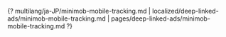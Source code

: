 {? multilang/ja-JP/minimob-mobile-tracking.md | localized/deep-linked-ads/minimob-mobile-tracking.md | pages/deep-linked-ads/minimob-mobile-tracking.md ?}

